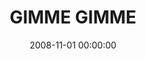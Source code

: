 ---
layout: series
series: "GIMME GIMME"
permalink: "/gimme-gimme/"
title: "GIMME GIMME"
date: 2008-11-01 00:00:00
endDate: 2008-11-23 00:00:00
description: "''Gimme. Mine!'' It's something we might hear a two-year-old demand while playing with a friend. Kids often develop a sense of entitlement about things in their world. But we all outgrow that, right? In November, we'll examine how a sense of entitlement can creep in and poison our lives, and how gratitude can provide the antidote."
src: "http://s3.amazonaws.com/crossroads-media/images/legacy/content/GimmeGimme_90x90.gif"
---